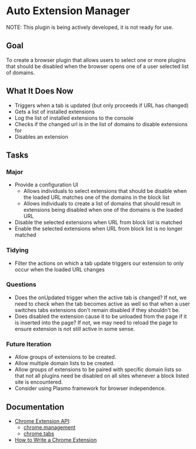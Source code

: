 # Auto Extension Manager

NOTE: This plugin is being actively developed, it is not ready for use.

## Goal

To create a browser plugin that allows users to select one or more plugins that should be disabled when the browser opens one of a user selected list of domains.

## What It Does Now
- Triggers when a tab is updated (but only proceeds if URL has changed)
- Gets a list of installed extensions
- Log the list of installed extensions to the console
- Checks if the changed url is in the list of domains to disable extensions for
- Disables an extension

## Tasks

### Major
- Provide a configuration UI
    - Allows individuals to select extensions that should be disable when the loaded URL matches one of the domains in the block list
    - Allows individuals to create a list of domains that should result in extensions being disabled when one of the domains is the loaded URL
- Disable the selected extensions when URL from block list is matched
- Enable the selected extensions when URL from block list is no longer matched

### Tidying
- Filter the actions on which a tab update triggers our extension to only occur when the loaded URL changes

### Questions
- Does the onUpdated trigger when the active tab is changed? If not, we need to check when the tab becomes active as well so that when a user switches tabs extensions don't remain disabled if they shouldn't be.
- Does disabled the extension cause it to be unloaded from the page if it is inserted into the page? If not, we may need to reload the page to ensure extension is not still active in some sense.

### Future Iteration
- Allow groups of extensions to be created.
- Allow multiple domain lists to be created.
- Allow groups of extensions to be paired with specific domain lists so that not all plugins need be disabled on all sites whenever a block listed site is encountered.
- Consider using Plasmo framework for browser independence.

## Documentation
- [Chrome Extension API](https://developer.chrome.com/docs/extensions/reference/):
    - [chrome.management](https://developer.chrome.com/docs/extensions/reference/management/)
    - [chrome.tabs](https://developer.chrome.com/docs/extensions/reference/tabs/)
- [How to Write a Chrome Extension](https://nrogap.medium.com/how-to-write-a-chrome-extension-b81218954c7c)